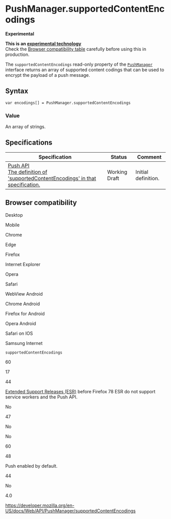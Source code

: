 # PushManager.supportedContentEncodings

**Experimental**

**This is an [experimental technology](https://developer.mozilla.org/en-US/docs/MDN/Guidelines/Conventions_definitions#experimental)**  
Check the [Browser compatibility table](#browser_compatibility) carefully before using this in production.

The `supportedContentEncodings` read-only property of the [`PushManager`](../pushmanager) interface returns an array of supported content codings that can be used to encrypt the payload of a push message.

## Syntax

    var encodings[] = PushManager.supportedContentEncodings

### Value

An array of strings.

## Specifications

<table><thead><tr class="header"><th>Specification</th><th>Status</th><th>Comment</th></tr></thead><tbody><tr class="odd"><td><a href="https://w3c.github.io/push-api/#dom-pushmanager-supportedcontentencodings">Push API<br />
<span class="small">The definition of 'supportedContentEncodings' in that specification.</span></a></td><td><span class="spec-wd">Working Draft</span></td><td>Initial definition.</td></tr></tbody></table>

## Browser compatibility

Desktop

Mobile

Chrome

Edge

Firefox

Internet Explorer

Opera

Safari

WebView Android

Chrome Android

Firefox for Android

Opera Android

Safari on IOS

Samsung Internet

`supportedContentEncodings`

60

17

44

[Extended Support Releases (ESR)](https://www.mozilla.org/en-US/firefox/organizations/) before Firefox 78 ESR do not support service workers and the Push API.

No

47

No

No

60

48

Push enabled by default.

44

No

4.0

<a href="https://developer.mozilla.org/en-US/docs/Web/API/PushManager/supportedContentEncodings" class="_attribution-link">https://developer.mozilla.org/en-US/docs/Web/API/PushManager/supportedContentEncodings</a>
